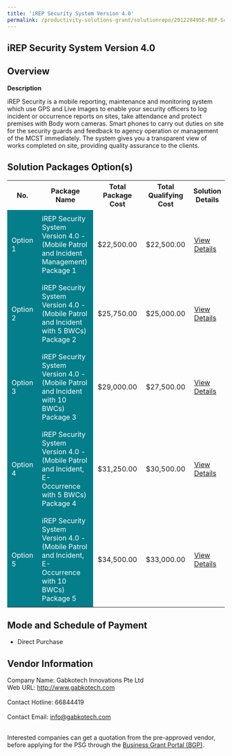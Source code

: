 ```yaml
---
title: 'iREP Security System Version 4.0'
permalink: /productivity-solutions-grant/solutionrepo/201228495E-REP-Scurty-Systm-v-4-0
---
```


## iREP Security System Version 4.0

## Overview

**Description**

iREP Security is a mobile reporting, maintenance and monitoring system which use GPS and Live Images to enable your security officers to log incident or occurrence reports on sites, take attendance and protect premises with Body worn cameras.  Smart phones to carry out duties on site for the security guards and feedback to agency operation or management of the MCST immediately.  The system gives you a transparent view of works completed on site, providing quality assurance to the clients.

## Solution Packages Option(s)

<table>
<tr>
<th><b>No.</b></th>
<th><b>Package Name</b></th>
<th><b>Total Package Cost</b></th>
<th><b>Total Qualifying Cost</b></th>
<th><b>Solution Details</b></th>
</tr>
<tr>
<td style='padding: 10px; background-color: #037E8A; color: #FFFFFF;'>Option 1</td>
<td style='padding: 10px; background-color: #037E8A; color: #FFFFFF;'>iREP Security System Version 4.0 - (Mobile Patrol and Incident Management) Package 1</td>
<td style='padding: 10px;'>$22,500.00</td>
<td style='padding: 10px;'>$22,500.00</td>
<td style='padding: 10px;'><a href='/images/psg/Gabkotech_iREP_20210378_Desensitised_Annex_3_Part_1.pdf' target='_blank'>View Details</a></td>
</tr>
<tr>
<td style='padding: 10px; background-color: #037E8A; color: #FFFFFF;'>Option 2</td>
<td style='padding: 10px; background-color: #037E8A; color: #FFFFFF;'>iREP Security System Version 4.0 - (Mobile Patrol and Incident with 5 BWCs) Package 2</td>
<td style='padding: 10px;'>$25,750.00</td>
<td style='padding: 10px;'>$25,000.00</td>
<td style='padding: 10px;'><a href='/images/psg/Gabkotech_iREP_20210378_Desensitised_Annex_3_Part_2.pdf' target='_blank'>View Details</a></td>
</tr>
<tr>
<td style='padding: 10px; background-color: #037E8A; color: #FFFFFF;'>Option 3</td>
<td style='padding: 10px; background-color: #037E8A; color: #FFFFFF;'>iREP Security System Version 4.0 - (Mobile Patrol and Incident with 10 BWCs) Package 3</td>
<td style='padding: 10px;'>$29,000.00</td>
<td style='padding: 10px;'>$27,500.00</td>
<td style='padding: 10px;'><a href='/images/psg/Gabkotech_iREP_20210378_Desensitised_Annex_3_Part_3.pdf' target='_blank'>View Details</a></td>
</tr>
<tr>
<td style='padding: 10px; background-color: #037E8A; color: #FFFFFF;'>Option 4</td>
<td style='padding: 10px; background-color: #037E8A; color: #FFFFFF;'>iREP Security System Version 4.0 - (Mobile Patrol and Incident, E-Occurrence with 5 BWCs) Package 4</td>
<td style='padding: 10px;'>$31,250.00</td>
<td style='padding: 10px;'>$30,500.00</td>
<td style='padding: 10px;'><a href='/images/psg/Gabkotech_iREP_20210378_Desensitised_Annex_3_Part_4.pdf' target='_blank'>View Details</a></td>
</tr>
<tr>
<td style='padding: 10px; background-color: #037E8A; color: #FFFFFF;'>Option 5</td>
<td style='padding: 10px; background-color: #037E8A; color: #FFFFFF;'>iREP Security System Version 4.0 - (Mobile Patrol and Incident, E-Occurrence with 10 BWCs) Package 5</td>
<td style='padding: 10px;'>$34,500.00</td>
<td style='padding: 10px;'>$33,000.00</td>
<td style='padding: 10px;'><a href='/images/psg/Gabkotech_iREP_20210378_Desensitised_Annex_3_Part_5.pdf' target='_blank'>View Details</a></td>
</tr>
</table>

## Mode and Schedule of Payment

 - Direct Purchase

## Vendor Information

 Company Name: Gabkotech Innovations Pte Ltd<br>Web URL: http://www.gabkotech.com <br><br>Contact Hotline: 66844419 <br><br>Contact Email: info@gabkotech.com <br><br>

Interested companies can get a quotation from the pre-approved vendor, before applying for the PSG through the <a href='https://www.businessgrants.gov.sg/' target='_blank' rel='noopener'>Business Grant Portal (BGP)</a>.

<script src="/jquery/resize-tables.js"></script>
